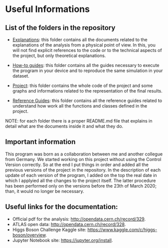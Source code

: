 # Useful Informations
 
## List of the folders in the repository

- [Explanations](https://github.com/JustWhit3/Software_and_Computing_program/tree/master/Explanations): this folder contains all the documents related to the explanations of the analysis from a physical point of
view. In this, you will not find explicit references to the code or to the technical aspects of the project, but only theoretical explanations.

- [How-to guides](https://github.com/JustWhit3/Software_and_Computing_program/tree/master/How-to%20guides): this folder contains all the guides necessary to execute the program in your device and to reproduce the same simulation in your dataset.

- [Project](https://github.com/JustWhit3/Software_and_Computing_program/tree/master/Project): this folder contains the whole code of the project and some graphs and informations related to the representation of the final results.

- [Reference Guides](https://github.com/JustWhit3/Software_and_Computing_program/tree/master/Reference%20guides): this folder contains all the reference guides related to understand how work all the functions and classes defined in the project.

NOTE: for each folder there is a proper README.md file that explains in detail what are the documents inside it and what they do.

## Important information

This program was born as a collaboration between me and another collegue from Germany. We started working on this project
without using the Control Version correctly. So at the end I put things in order and added all the previous versions of the project in the repository. In the description of each update of each version of the program, I added on the top the real date in which I applyied all the changes to the project itself. The latter procedure has been performed only on the versions before the 23th of March 2020; than, it would no longer be necessary.

## Useful links for the documentation:

+ Official pdf for the analysis: http://opendata.cern.ch/record/329.
+ ATLAS open data: http://opendata.cern.ch/record/328.
+ Higgs Boson Challenge Kaggle site: https://www.kaggle.com/c/higgs-boson/overview.
+ Jupyter Notebook site: https://jupyter.org/install.
